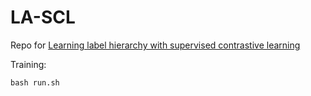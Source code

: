 # LA-SCL
Repo for [Learning label hierarchy with supervised contrastive learning](https://arxiv.org/abs/2402.00232)

Training:
```
bash run.sh
```

